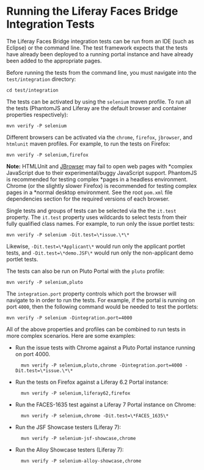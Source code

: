 # Running the Liferay Faces Bridge Integration Tests

The Liferay Faces Bridge integration tests can be run from an IDE (such as Eclipse) or the command line. The test
framework expects that the tests have already been deployed to a running portal instance and have already been added to
the appropriate pages.

Before running the tests from the command line, you must navigate into the `test/integration` directory:

	cd test/integration

The tests can be activated by using the `selenium` maven profile. To run all the tests (PhantomJS and Liferay are the
default browser and container properties respectively):

	mvn verify -P selenium

Different browsers can be activated via the `chrome`, `firefox`, `jbrowser`, and `htmlunit` maven profiles. For example,
to run the tests on Firefox:

	mvn verify -P selenium,firefox

**Note:** HTMLUnit and [JBrowser](https://github.com/MachinePublishers/jBrowserDriver) may fail to open web pages with
*complex JavaScript due to their experimental/buggy JavaScript support. PhantomJS is recommended for testing complex
*pages in a headless environment. Chrome (or the slightly slower Firefox) is recommended for testing complex pages in a
*normal desktop environment. See the root `pom.xml` file dependencies section for the required versions of each browser.

Single tests and groups of tests can be selected via the the `it.test` property. The `it.test` property uses wildcards
to select tests from their fully qualified class names. For example, to run only the issue portlet tests:

	mvn verify -P selenium -Dit.test=\*issue.\*\*

Likewise, `-Dit.test=\*Applicant\*` would run only the applicant portlet tests, and `-Dit.test=\*demo.JSF\*` would run
only the non-applicant demo portlet tests.

The tests can also be run on Pluto Portal with the `pluto` profile:

    mvn verify -P selenium,pluto

The `integration.port` property controls which port the browser will navigate to in order to run the tests. For example,
if the portal is running on port `4000`, then the following command would be needed to test the portlets:

    mvn verify -P selenium -Dintegration.port=4000

All of the above properties and profiles can be combined to run tests in more complex scenarios. Here are some examples:

- Run the issue tests with Chrome against a Pluto Portal instance running on port 4000.
 
		mvn verify -P selenium,pluto,chrome -Dintegration.port=4000 -Dit.test=\*issue.\*\*

- Run the tests on Firefox against a Liferay 6.2 Portal instance:

		mvn verify -P selenium,liferay62,firefox

- Run the FACES-1635 test against a Liferay 7 Portal instance on Chrome:

		mvn verify -P selenium,chrome -Dit.test=\*FACES_1635\*

- Run the JSF Showcase testers (Liferay 7):

        mvn verify -P selenium-jsf-showcase,chrome

- Run the Alloy Showcase testers (Liferay 7):

        mvn verify -P selenium-alloy-showcase,chrome
